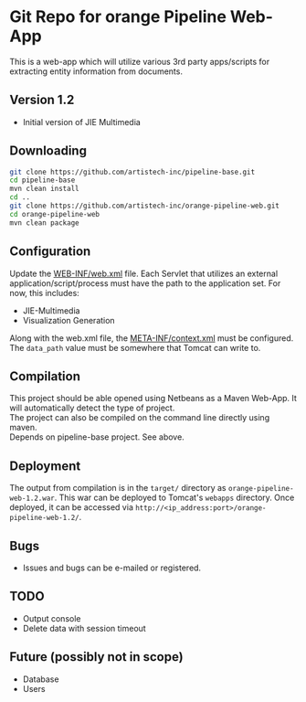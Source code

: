 # Git Repo for orange Pipeline Web-App

This is a web-app which will utilize various 3rd party apps/scripts for extracting entity information from documents.

## Version 1.2

- Initial version of JIE Multimedia

## Downloading

```sh
git clone https://github.com/artistech-inc/pipeline-base.git
cd pipeline-base
mvn clean install
cd ..
git clone https://github.com/artistech-inc/orange-pipeline-web.git
cd orange-pipeline-web
mvn clean package
```

## Configuration

Update the [WEB-INF/web.xml](https://github.com/artistech-inc/orange-pipeline/blob/master/src/main/webapp/META-INF/context.xml) file. Each Servlet that utilizes an external application/script/process must have the path to the application set. For now, this includes:

- JIE-Multimedia
- Visualization Generation

Along with the web.xml file, the [META-INF/context.xml](
https://github.com/artistech-inc/orange-pipeline/blob/master/src/main/webapp/META-INF/context.xml) must be configured. The `data_path` value must be somewhere that Tomcat can write to.

## Compilation

This project should be able opened using Netbeans as a Maven Web-App. It will automatically detect the type of project.  
The project can also be compiled on the command line directly using maven.  
Depends on pipeline-base project.  See above.

## Deployment

The output from compilation is in the `target/` directory as `orange-pipeline-web-1.2.war`. This war can be deployed to Tomcat's `webapps` directory. Once deployed, it can be accessed via `http://<ip_address:port>/orange-pipeline-web-1.2/`.

## Bugs

- Issues and bugs can be e-mailed or registered.

## TODO

- Output console
- Delete data with session timeout

## Future (possibly not in scope)

- Database
- Users
